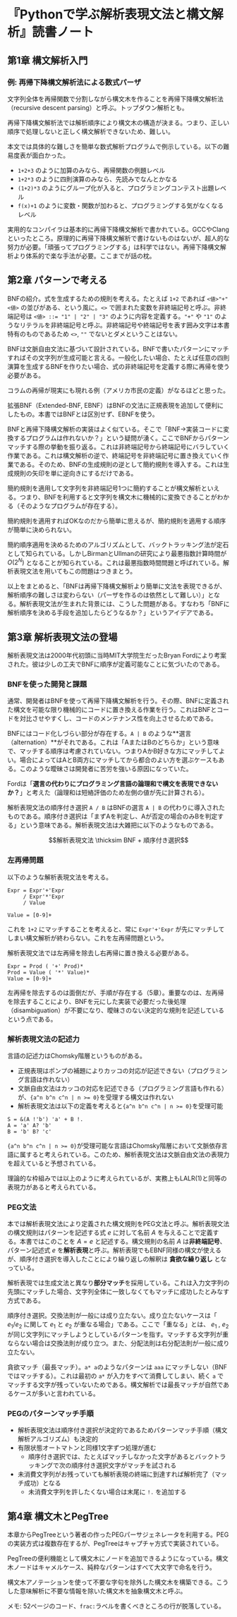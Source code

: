# 『Pythonで学ぶ解析表現文法と構文解析』読書ノート

## 第1章 構文解析入門

### 例: 再帰下降構文解析法による数式パーザ

文字列全体を再帰関数で分割しながら構文木を作ることを再帰下降構文解析法（recursive descent parsing）と呼ぶ。トップダウン解析とも。

再帰下降構文解析法では解析順序により構文木の構造が決まる。つまり、正しい順序で処理しないと正しく構文解析できないため、難しい。

本文では具体的な難しさを簡単な数式解析プログラムで例示している。以下の難易度表が面白かった。

- `1+2+3` のように加算のみなら、再帰関数の例題レベル
- `1+2*3` のように四則演算のみなら、先読みでなんとかなる
- `(1+2)*3` のようにグループ化が入ると、プログラミングコンテスト出題レベル
- `f(x)+1` のように変数・関数が加わると、プログラミングする気がなくなるレベル

実用的なコンパイラは基本的に再帰下降構文解析で書かれている。GCCやClangといったところ。原理的に再帰下降構文解析で書けないものはないが、超人的な努力が必要。「頑張ってプログラミングする」は科学ではない。再帰下降構文解析より体系的で楽な手法が必要。ここまでが話の枕。

## 第2章 パターンで考える

BNFの紹介。式を生成するための規則を考える。たとえば `1+2` であれば `<値>"+"<値>` の並びがある、という風に。`<>` で囲まれた変数を非終端記号と呼ぶ。非終端記号は `<値> ::= "1" | "2" | "3"` のように内容を定義する。`"+"` や `"1"` のようなリテラルを非終端記号と呼ぶ。非終端記号や終端記号を表す囲み文字は本書特有のものであるため `<>`, `""` でないとダメということはない。

BNFは文脈自由文法に基づいて設計されている。BNFで書いたパターンにマッチすればその文字列が生成可能と言える。一般化したい場合、たとえば任意の四則演算を生成するBNFを作りたい場合、式の非終端記号を定義する際に再帰を使う必要がある。

コラムの再帰が現実にも現れる例（アメリカ市民の定義）がなるほどと思った。

拡張BNF（Extended-BNF, EBNF）はBNFの文法に正規表現を追加して便利にしたもの。本書ではBNFとは区別せず、EBNFを使う。

BNFと再帰下降構文解析の実装はよく似ている。そこで「BNF→実装コードに変換するプログラムは作れないか？」という疑問が湧く。ここでBNFからパターンマッチする際の挙動を振り返る。これは非終端記号から終端記号にバラしていく作業である。これは構文解析の逆で、終端記号を非終端記号に置き換えていく作業である。そのため、BNFの生成規則の逆として簡約規則を導入する。これは生成規則の矢印を単に逆向きにするだけである。

簡約規則を適用して文字列を非終端記号1つに簡約することが構文解析といえる。つまり、BNFを利用すると文字列を構文木に機械的に変換できることがわかる（そのようなプログラムが存在する）。

簡約規則を適用すればOKなのだから簡単に思えるが、簡約規則を適用する順序が簡単に決められない。

簡約順序適用を決めるためのアルゴリズムとして、バックトラッキング法が定石として知られている。しかしBirmanとUllmanの研究により最悪指数計算時間が $O(2^N)$ となることが知られている。これは最悪指数時間問題と呼ばれている。解析表現文法を用いてもこの問題はつきまとう。

以上をまとめると、「BNFは再帰下降構文解析より簡単に文法を表現できるが、解析順序の難しさは変わらない（パーザを作るのは依然として難しい）」となる。解析表現文法が生まれた背景には、こうした問題がある。すなわち「BNFに解析順序を決める手段を追加したらどうなるか？」というアイデアである。

## 第3章 解析表現文法の登場

解析表現文法は2000年代初頭に当時MIT大学院生だったBryan Fordにより考案された。彼は少しの工夫でBNFに順序が定義可能なことに気づいたのである。

### BNFを使った開発と課題

通常、開発者はBNFを使って再帰下降構文解析を行う。その際、BNFに定義された構文を可能な限り機械的にコードに置き換える作業を行う。これはBNFとコードを対比させやすくし、コードのメンテナンス性を向上させるためである。

BNFにはコード化しづらい部分が存在する。`A | B` のような**選言（alternation）**がそれである。これは「AまたはBのどちらか」という意味で、マッチする順序は考慮されていない。つまりAかB好きな方にマッチしてよい。場合によってはAとB両方にマッチしてから都合のよい方を選ぶケースもある。このような曖昧さは開発者に苦労を強いる原因になっていた。

Fordは「**選言の代わりにプログラミング言語の論理和で構文を表現できないか？**」と考えた（論理和は短絡評価のため左側の値が先に計算される）。

解析表現文法の順序付き選択 `A / B` はBNFの選言 `A | B` の代わりに導入されたものである。順序付き選択は「まずAを判定し、Aが否定の場合のみBを判定する」という意味である。解析表現文法は大雑把に以下のようなものである。

$$解析表現文法 \thicksim BNF + 順序付き選択$$

### 左再帰問題

以下のような解析表現文法を考える。

```
Expr = Expr'+'Expr
     / Expr'*'Expr
     / Value

Value = [0-9]+
```

これを `1+2` にマッチすることを考えると、常に `Expr'+'Expr` が先にマッチしてしまい構文解析が終わらない。これを左再帰問題という。

解析表現文法では左再帰を除去し右再帰に置き換える必要がある。

```
Expr = Prod ( '+' Prod)*
Prod = Value ( '*' Value)*
Value = [0-9]+
```

左再帰を除去するのは面倒だが、手順が存在する（5章）。重要なのは、左再帰を除去することにより、BNFを元にした実装で必要だった後処理（disambiguation）が不要になり、曖昧さのない決定的な規則を記述しているという点である。

### 解析表現文法の記述力

言語の記述力はChomsky階層というものがある。

- 正規表現はポンプの補題によりカッコの対応が記述できない（プログラミング言語は作れない）
- 文脈自由文法はカッコの対応を記述できる（プログラミング言語も作れる）が、`{a^n b^n c^n | n >= 0}`を受理する構文は作れない
- 解析表現文法は以下の定義を考えると`{a^n b^n c^n | n >= 0}`を受理可能

```
S = &(A !'b') 'a' + B !.
A = 'a' A? 'b'
B = 'b' B? 'c'
```

`{a^n b^n c^n | n >= 0}`が受理可能な言語はChomsky階層において文脈依存言語に属すると考えられている。このため、解析表現文法は文脈自由文法の表現力を超えていると予想されている。

理論的な枠組みでは以上のように考えられているが、実務上もLALR(1)と同等の表現力があると考えられている。

### PEG文法

本では解析表現文法により定義された構文規則をPEG文法と呼ぶ。解析表現文法の構文規則はパターンを記述する式 $e$ に対して名前 $A$ を与えることで定義する。本書ではこのことを $A=e$ と記述する。構文規則の名前 $A$ は**非終端記号**、パターン記述式 $e$ を**解析表現**と呼ぶ。解析表現でもEBNF同様の構文が使えるが、順序付き選択を導入したことにより繰り返しの解釈は **貪欲な繰り返し** となっている。

解析表現では生成文法と異なり**部分マッチ**を採用している。これは入力文字列の先頭にマッチした場合、文字列全体に一致しなくてもマッチに成功したとみなす方式である。

順序付き選択。交換法則が一般には成り立たない。成り立たないケースは「 $e_1 / e_2$ に関して $e_1$ と $e_2$ が重なる場合」である。ここで「重なる」とは、 $e_1$ , $e_2$ が同じ文字列にマッチしようとしているパターンを指す。マッチする文字列が重ならない場合は交換法則が成り立つ。また、分配法則は右分配法則が一般に成り立たない。

貪欲マッチ（最長マッチ）。`a* a`のようなパターンは `aaa` にマッチしない（BNFではマッチする）。これは最初の `a*` が入力をすべて消費してしまい、続く `a` でマッチする文字が残っていないためである。構文解析では最長マッチが自然であるケースが多いと言われている。

### PEGのパターンマッチ手順

- 解析表現文法は順序付き選択が決定的であるためパターンマッチ手順（構文解析アルゴリズム）も決定的
- 有限状態オートマトンと同様1文字ずつ処理が進む
  - 順序付き選択では、たとえばマッチしなかった文字があるとバックトラッキングで次の順序付き選択文字がマッチを試される
- 未消費文字列がお残っていても解析表現の終端に到達すれば解析完了（マッチ成功）となる
  - 未消費文字列を許したくない場合は末尾に `!.` を追加する

## 第4章 構文木とPegTree

本章からPegTreeという著者の作ったPEGパーサジェネレータを利用する。PEGの実装方式は複数存在するが、PegTreeはキャプチャ方式で実装されている。

PegTreeの便利機能として構文木にノードを追加できるようになっている。構文木ノードはキャメルケース、純粋なパターンはすべて大文字で命名を行う。

構文木アノテーションを使って不要な字句を除外した構文木を構築できる。こうした意味解析に不要な情報を除いた構文木を抽象構文木と呼ぶ。

メモ: 52ページのコード、`frac:`ラベルを書くべきところの行が脱落している。
